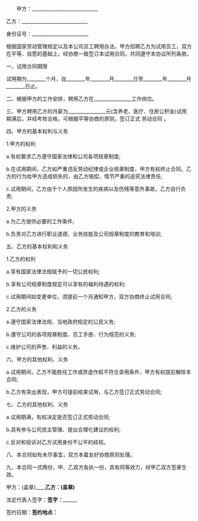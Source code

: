 
 


　　甲方：____________________________


乙方：____________________________


身份证号：________________________


根据国家劳动管理规定以及本公司员工聘用办法，甲方招聘乙方为试用员工，双方在平等、自愿的基础上，经协商一致签订本试用合同，共同遵守本协议所列条款。


一、试用合同期限


试用期为________个月，自________年________月________日至________年________月________日止。


二、根据甲方的工作安排，聘用乙方在________________工作岗位。


三、甲方聘用乙方的月薪为________________元(含养老、医疗、住房公积金)试用期满后，并经考核合格，可根据平等协商的原则，签订正式
劳动合同
。


四、甲方的基本权利与义务


1.甲方的权利


a.有权要求乙方遵守国家法律和公司各项规章制度;


b.在试用期间，乙方如严重违反劳动纪律或企业规章制度，甲方有权终止合同。乙方的行为给甲方造成损失的，由乙方赔偿，情节严重的追究法律责任;


c.试用期间，乙方由于个人原因所发生的疾病以及伤残等意外事故，乙方自行负责;


2.甲方的义务


a.为乙方提供必要的工作条件;


b.负责对乙方进行职业道德、业务技能及公司规章制度的教育和培训;


五、乙方的基本权利和义务


1.乙方的权利


a.享有国家法律法规赋予的一切公民权利;


b.享有公司规章制度规定可以享有的福利待遇的权利;


c.试用期间如变更单位，须提前一个月通知甲方，双方协商终止试用合同;


2.乙方的义务


a.遵守国家法律法规、当地政府规定的公民义务;


b.遵守公司的各项规章制度、员工手册、行为规范的义务;


c.维护公司的声誉、利益的义务。


六、甲方的其他权利、义务


a.试用期间，乙方不能胜任工作或弄虚作假不符合录用条件，甲方有权提前解除本合同;


b.乙方有突出表现，甲方可提前结束试用，与乙方签订正式劳动合同;


七、乙方的其他权利、义务


a.试用期满，有权决定是否签订正式劳动合同;


b.具有参与公司民主管理、提出合理化建议的权利;


c.反对和投诉对乙方试用身份不公平的歧视。


八、本合同如有未尽事宜，双方本着友好协商原则处理。


九、本合同一式两份，甲、乙双方各执一份，具有同等效力，经甲乙双方签章生效。


甲方：(盖章)________________乙方：(盖章)____________


法定代表人签字：______________签字：____________________


签约日期：____________________签约地点：____________________
 


 

 
 
 
 
 
  


  
 

  


  


  
 
 
 
 

